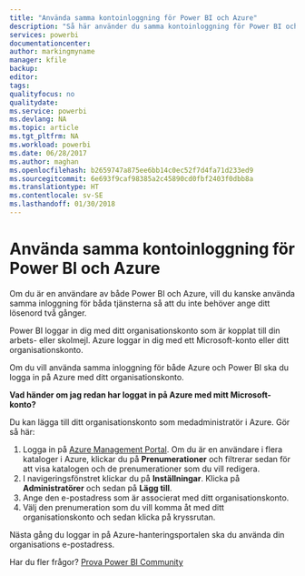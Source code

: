 ```yaml
---
title: "Använda samma kontoinloggning för Power BI och Azure"
description: "Så här använder du samma kontoinloggning för Power BI och Azure"
services: powerbi
documentationcenter: 
author: markingmyname
manager: kfile
backup: 
editor: 
tags: 
qualityfocus: no
qualitydate: 
ms.service: powerbi
ms.devlang: NA
ms.topic: article
ms.tgt_pltfrm: NA
ms.workload: powerbi
ms.date: 06/28/2017
ms.author: maghan
ms.openlocfilehash: b2659747a875ee6bb14c0ec52f7d4fa71d233ed9
ms.sourcegitcommit: 6e693f9caf98385a2c45890cd0fbf2403f0dbb8a
ms.translationtype: HT
ms.contentlocale: sv-SE
ms.lasthandoff: 01/30/2018
---
```

# <a name="using-the-same-account-for-power-bi-and-azure"></a>Använda samma kontoinloggning för Power BI och Azure
Om du är en användare av både Power BI och Azure, vill du kanske använda samma inloggning för båda tjänsterna så att du inte behöver ange ditt lösenord två gånger.

Power BI loggar in dig med ditt organisationskonto som är kopplat till din arbets- eller skolmejl.  Azure loggar in dig med ett Microsoft-konto eller ditt organisationskonto.

Om du vill använda samma inloggning för både Azure och Power BI ska du logga in på Azure med ditt organisationskonto.

**Vad händer om jag redan har loggat in på Azure med mitt Microsoft-konto?**

Du kan lägga till ditt organisationskonto som medadministratör i Azure.  Gör så här:

1. Logga in på [Azure Management Portal](http://manage.windowsazure.com/). Om du är en användare i flera kataloger i Azure, klickar du på **Prenumerationer** och filtrerar sedan för att visa katalogen och de prenumerationer som du vill redigera.
2. I navigeringsfönstret klickar du på **Inställningar**. Klicka på **Administratörer** och sedan på **Lägg till**.
3. Ange den e-postadress som är associerat med ditt organisationskonto.
4. Välj den prenumeration som du vill komma åt med ditt organisationskonto och sedan klicka på kryssrutan.

Nästa gång du loggar in på Azure-hanteringsportalen ska du använda din organisations e-postadress.

Har du fler frågor? [Prova Power BI Community](http://community.powerbi.com/)

